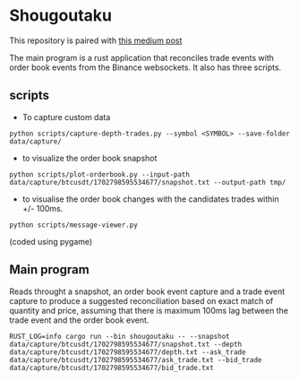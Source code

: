 # Shougoutaku

This repository is paired with [this medium post](https://medium.com/@quantitative-modelling-for-fun/a-physicist-view-on-market-microstructure-building-a-rust-program-to-match-a-trade-with-its-3bced14a5ce7)

The main program is a rust application that reconciles trade events with order book events from the Binance websockets. It also has three scripts.

## scripts

- To capture custom data
```
python scripts/capture-depth-trades.py --symbol <SYMBOL> --save-folder data/capture/
```
- to visualize the order book snapshot
```
python scripts/plot-orderbook.py --input-path data/capture/btcusdt/1702798595534677/snapshot.txt --output-path tmp/
```
- to visualise the order book changes with the candidates trades within +/- 100ms.
```
python scripts/message-viewer.py
```
(coded using pygame)

## Main program
Reads throught a snapshot, an order book event capture and a trade event capture to produce a suggested reconciliation based on exact match of quantity and price, assuming that there is maximum 100ms lag between the trade event and the order book event.
```
RUST_LOG=info cargo run --bin shougoutaku -- --snapshot data/capture/btcusdt/1702798595534677/snapshot.txt --depth data/capture/btcusdt/1702798595534677/depth.txt --ask_trade data/capture/btcusdt/1702798595534677/ask_trade.txt --bid_trade data/capture/btcusdt/1702798595534677/bid_trade.txt
```
